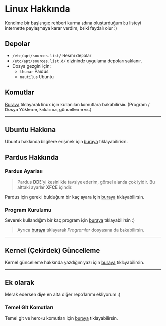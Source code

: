 # Linux Hakkında

Kendime bir başlangıç rehberi kurma adına oluşturduğum bu listeyi internette paylaşmaya karar verdim, belki faydalı olur :)

## Depolar

- `/etc/apt/sources.list/` Resmi depolar
- `/etc/apt/sources.list.d/` dizininde uygulama depoları saklanır.
- Dosya gezgini için:
  - `thunar` Pardus
  - `nautilus` Ubuntu
  
## Komutlar

[Buraya](./Bilgiler/Linux_Komutları.md) tıklayarak linux için kullanılan komutlara bakabilirsin. (Program / Dosya Yükleme, kaldırma, güncelleme vs.)

---

## Ubuntu Hakkına

Ubuntu hakkında bilgilere erişmek için [buraya](Bilgiler/Ubuntu.md) tıklayabilirisin.

## Pardus Hakkında

### Pardus Ayarları

> Pardus **DDE**'yi kesinlikle tavsiye ederim, görsel alanda çok iyidir. Bu alttaki ayarlar **XFCE** içindir.

Pardus için gerekli bulduğum bir kaç ayara için [buraya](Bilgiler/Pardus_XFCE_Ayarları.md) tıklayabilirsin.

### Program Kurulumu

Severek kullandığım bir kaç program için [buraya](Bilgiler/Programlar.md) tıklayabilirsin :)

> Ayrıca [buraya](./Programlar/) tıklayarak *Programlar* dosyasına da bakabilirsin.

---

## Kernel (Çekirdek) Güncelleme

Kernel güncelleme hakkında yazdığım yazı için [buraya](Bilgiler/Kernel_Güncelleme.md) tıklayabilirsin.

---

## Ek olarak 

Merak edersen diye en alta diğer repo'larımı ekliyorum :)

### Temel Git Komutları

Temel git ve heroku komutları için [buraya](https://github.com/yedehrab/Temel-Git-Komutlari) tıklayabilirsin.



